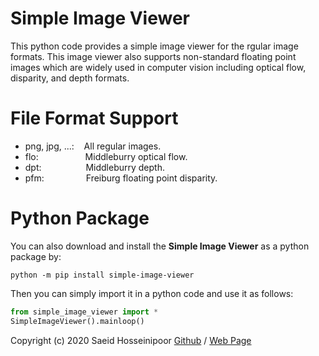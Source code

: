 
# Simple Image Viewer
This python code provides a simple image viewer for the rgular image formats. This image viewer also supports non-standard floating point images which are widely used in computer vision including optical flow, disparity, and depth formats. 

# File Format Support
* png, jpg, ...:  &nbsp;&nbsp;   All regular images.
* flo: &nbsp;&nbsp;&nbsp;&nbsp;&nbsp;&nbsp;&nbsp;&nbsp;&nbsp;&nbsp;&nbsp;&nbsp;&nbsp;&nbsp;&nbsp;&nbsp;&nbsp; Middleburry optical flow.
* dpt: &nbsp;&nbsp;&nbsp;&nbsp;&nbsp;&nbsp;&nbsp;&nbsp;&nbsp;&nbsp;&nbsp;&nbsp;&nbsp;&nbsp;&nbsp;&nbsp;  Middleburry depth.
* pfm: &nbsp;&nbsp;&nbsp;&nbsp;&nbsp;&nbsp;&nbsp;&nbsp;&nbsp;&nbsp;&nbsp;&nbsp;&nbsp;&nbsp;&nbsp; Freiburg floating point disparity.

# Python Package

You can also download and install the **Simple Image Viewer** as a python package by:
```
python -m pip install simple-image-viewer
```
Then you can simply import it in a python code and use it as follows:
```python
from simple_image_viewer import *
SimpleImageViewer().mainloop()
```

Copyright (c) 2020 Saeid Hosseinipoor [Github](https://github.com/saeid-h) / [Web Page](https://saeid-h.github.io/) 